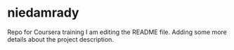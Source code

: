 # niedamrady
Repo for Coursera training
I am editing the README file. Adding some more details about the project description.
